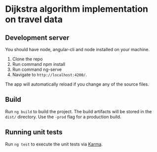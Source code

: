 # Dijkstra algorithm implementation on travel data

## Development server
You should have node, angular-cli and node installed on your machine.

1) Clone the repo
2) Run command npm install
3) Run command ng-serve
4) Navigate to `http://localhost:4200/`. 

The app will automatically reload if you change any of the source files.

## Build

Run `ng build` to build the project. The build artifacts will be stored in the `dist/` directory. Use the `-prod` flag for a production build.

## Running unit tests

Run `ng test` to execute the unit tests via [Karma](https://karma-runner.github.io).
